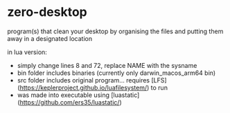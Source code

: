 # zero-desktop

program(s) that clean your desktop by organising the files and putting them away in a designated location 

in lua version: 
 - simply change lines 8 and 72, replace NAME with the sysname
 - bin folder includes binaries (currently only darwin_macos_arm64 bin)
 - src folder includes original program... requires [LFS] (https://keplerproject.github.io/luafilesystem/) to run
 - was made into executable using [luastatic] (https://github.com/ers35/luastatic/)
 
  


